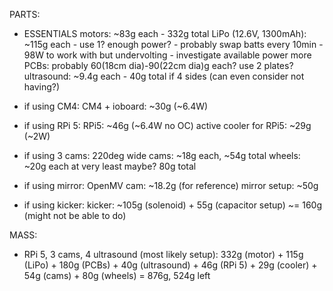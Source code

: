 PARTS:
- ESSENTIALS
motors: ~83g each - 332g total
LiPo (12.6V, 1300mAh): ~115g each - use 1? enough power? - probably swap batts every 10min - 98W to work with but undervolting - investigate available power more
PCBs: probably 60(18cm dia)-90(22cm dia)g each? use 2 plates?
ultrasound: ~9.4g each - 40g total if 4 sides (can even consider not having?)

- if using CM4:
CM4 + ioboard: ~30g (~6.4W)

- if using RPi 5:
RPi5: ~46g (~6.4W no OC)
active cooler for RPi5: ~29g (~2W)

- if using 3 cams:
220deg wide cams: ~18g each, ~54g total
wheels: ~20g each at very least maybe? 80g total

- if using mirror:
OpenMV cam: ~18.2g (for reference)
mirror setup: ~50g

- if using kicker:
kicker: ~105g (solenoid) + 55g (capacitor setup) ~= 160g (might not be able to do)

MASS:
- RPi 5, 3 cams, 4 ultrasound (most likely setup): 332g (motor) + 115g (LiPo) + 180g (PCBs) + 40g (ultrasound) + 46g (RPi 5) + 29g (cooler) + 54g (cams) + 80g (wheels) = 876g, 524g left